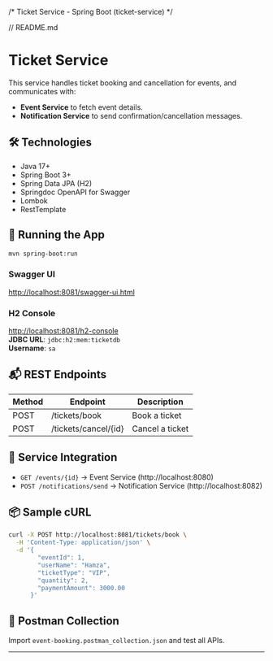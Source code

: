/* Ticket Service - Spring Boot (ticket-service) */

// README.md
# Ticket Service

This service handles ticket booking and cancellation for events, and communicates with:
- **Event Service** to fetch event details.
- **Notification Service** to send confirmation/cancellation messages.

## 🛠 Technologies
- Java 17+
- Spring Boot 3+
- Spring Data JPA (H2)
- Springdoc OpenAPI for Swagger
- Lombok
- RestTemplate

## 🚀 Running the App
```bash
mvn spring-boot:run
```

### Swagger UI
[http://localhost:8081/swagger-ui.html](http://localhost:8081/swagger-ui.html)

### H2 Console
[http://localhost:8081/h2-console](http://localhost:8081/h2-console)  
**JDBC URL**: `jdbc:h2:mem:ticketdb`  
**Username**: `sa`

## 📬 REST Endpoints
| Method | Endpoint              | Description           |
|--------|------------------------|-----------------------|
| POST   | /tickets/book         | Book a ticket         |
| POST   | /tickets/cancel/{id}  | Cancel a ticket       |

## 🔗 Service Integration
- `GET /events/{id}` → Event Service (http://localhost:8080)
- `POST /notifications/send` → Notification Service (http://localhost:8082)

## 📦 Sample cURL
```bash
curl -X POST http://localhost:8081/tickets/book \
  -H 'Content-Type: application/json' \
  -d '{
        "eventId": 1,
        "userName": "Hamza",
        "ticketType": "VIP",
        "quantity": 2,
        "paymentAmount": 3000.00
      }'
```

## 📄 Postman Collection
Import `event-booking.postman_collection.json` and test all APIs.

---
